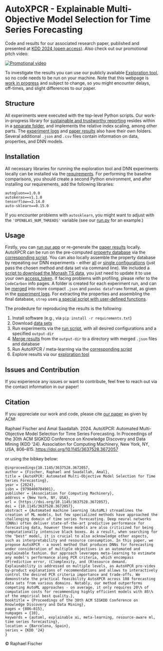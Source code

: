# AutoXPCR - Explainable Multi-Objective Model Selection for Time Series Forecasting

Code and results for our associated research paper, published and presented at [KDD 2024 (open access)](https://dl.acm.org/doi/10.1145/3637528.3672057). Also check out our promotional pitch video:

[![Promotional video](https://img.youtube.com/vi/utfpJNdpsRc/0.jpg)](https://www.youtube.com/watch?v=utfpJNdpsRc)

To investigate the results you can use our publicly available [Exploration tool](https://strep.onrender.com/?database=XPCR-Forecasting), so no code needs to be run on your machine. Note that this webpage is [work in progress](https://github.com/raphischer/strep) and subject to change, so you might encounter delays, off-times, and slight differences to our paper.

## Structure
All experiments were executed with the top-level Python scripts.
Our work-in-progress library for [sustainable and trustworthy reporting](https://github.com/raphischer/strep) resides within in a [separate folder](./strep/), and implements the relative index scaling, among other parts.
The [experiment logs](./results/) and [paper results](./paper_results/) also have their own folders.
Several additional `.json` and `.csv` files contain information on data, properties, and DNN models.

## Installation
All necessary libraries for running the exploration tool and DNN experiments locally can be installed via the [requirements](./requirements.txt).
For performing the baseline comparisons, you should create a second Python environment, and after installing our requirements, add the following libraries:
```
autogluon==1.0.0
autokeras==v1.1.0
tensorflow==2.14.0
auto-sklearn==0.15.0
```
If you encounter problems with `autosklearn`, you might want to adjust with the `'OPENBLAS_NUM_THREADS'` variable (see our [run.py](./run.py) for an example.)

## Usage
Firstly, you can [run our app](./run_app.py) or re-generate the [paper results](./run_paper_evaluation.py) locally.
AutoXPCR can be run on the pre-computed [property database](./results/logs.pkl) via the [corresponding script](.run_autoxpcr.py).
You can also locally assemble the property database by repeating our DNN experiments - either [all](./run_all.sh) or [single configurations](./run.py) (just pass the chosen method and data set via command line).
We included a [script to download the Monash TS data](./zenodo_forecasting_bulk_download.py), you just need to update it to use your own [access_token](https://developers.zenodo.org/#rest-api).
If facing problems with profiling, please refer to the `CodeCarbon` info pages.
A folder is created for each experiment run, and can be [merged](./run_log_processing.py) into more compact `.json` and `pandas dataframe` format, as given in the [experiment logs](./results/).
For extracting the properties and assembling the final database, `strep` uses [a special script with user-defined functions](./properties.py).

The prodedure for reproducing the results is the following:
1. Install software (e.g., via `pip install -r requirements.txt`)
2. Download [data sets](./zenodo_forecasting_bulk_download.py)
3. Run experiments via the [run script](./run.py), with all desired configurations and a specified `output-dir`
4. [Merge results](./run_log_processing.py) from the `output-dir` to a directory with merged `.json` files and database
5. Run AutoXPCR / meta-learning via the [corresponding script](./run_autoxpcr.py)
6. Explore results via our [exploration tool](./run_app_.py)

## Issues and Contribution
If you experience any issues or want to contribute, feel free to reach out via the contact information in our paper!

## Citation
If you appreciate our work and code, please cite [our paper](https://dl.acm.org/doi/10.1145/3637528.3672057) as given by ACM:

Raphael Fischer and Amal Saadallah. 2024. AutoXPCR: Automated Multi-Objective Model Selection for Time Series Forecasting. In Proceedings of the 30th ACM SIGKDD Conference on Knowledge Discovery and Data Mining (KDD '24). Association for Computing Machinery, New York, NY, USA, 806–815. https://doi.org/10.1145/3637528.3672057

or using the bibkey below:
```
@inproceedings{10.1145/3637528.3672057,
author = {Fischer, Raphael and Saadallah, Amal},
title = {AutoXPCR: Automated Multi-Objective Model Selection for Time Series Forecasting},
year = {2024},
isbn = {9798400704901},
publisher = {Association for Computing Machinery},
address = {New York, NY, USA},
url = {https://doi.org/10.1145/3637528.3672057},
doi = {10.1145/3637528.3672057},
abstract = {Automated machine learning (AutoML) streamlines the creation of ML models, but few specialized methods have approached the challenging domain of time series forecasting. Deep neural networks (DNNs) often deliver state-of-the-art predictive performance for forecasting data, however these models are also criticized for being computationally intensive black boxes. As a result, when searching for the "best" model, it is crucial to also acknowledge other aspects, such as interpretability and resource consumption. In this paper, we propose AutoXPCR - a novel method that produces DNNs for forecasting under consideration of multiple objectives in an automated and explainable fashion. Our approach leverages meta-learning to estimate any model's performance along PCR criteria, which encompass (P)redictive error, (C)omplexity, and (R)esource demand. Explainability is addressed on multiple levels, as AutoXPCR pro-vides by-product explanations of recommendations and allows to interactively control the desired PCR criteria importance and trade-offs. We demonstrate the practical feasibility AutoXPCR across 108 forecasting data sets from various domains. Notably, our method outperforms competing AutoML approaches - on average, it only requires 20\% of computation costs for recommending highly efficient models with 85\% of the empirical best quality.},
booktitle = {Proceedings of the 30th ACM SIGKDD Conference on Knowledge Discovery and Data Mining},
pages = {806–815},
numpages = {10},
keywords = {automl, explainable ai, meta-learning, resource-aware ml, time series forecasting},
location = {Barcelona, Spain},
series = {KDD '24}
}
```

© Raphael Fischer
